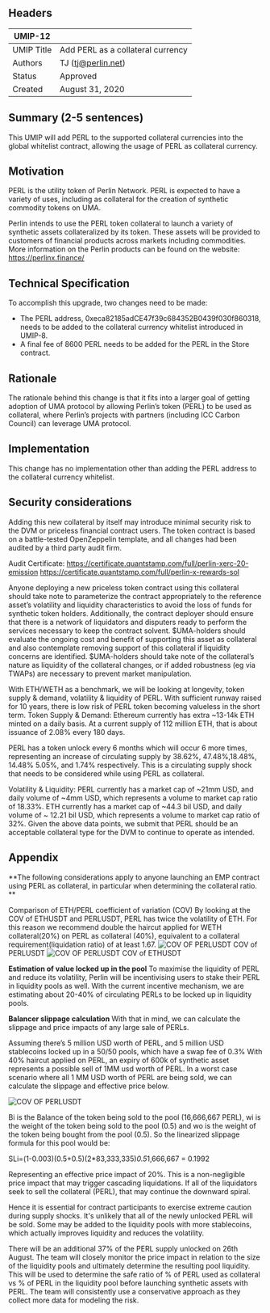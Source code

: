 ## Headers
| UMIP-12    |                                                                                                                                          |
|------------|------------------------------------------------------------------------------------------------------------------------------------------|
| UMIP Title | Add PERL as a collateral currency              |
| Authors    | TJ (tj@perlin.net) |
| Status     | Approved                                                                                                                                    |
| Created    | August 31, 2020                                                                                                                           |

## Summary (2-5 sentences)
This UMIP will add PERL to the supported collateral currencies into the global whitelist contract, allowing the usage of PERL as collateral currency.

## Motivation
PERL is the utility token of Perlin Network. PERL is expected to have a variety of uses, including as collateral for the creation of synthetic commodity tokens on UMA. 

Perlin intends to use the PERL token collateral to launch a variety of synthetic assets collateralized by its token.  These assets will be provided to customers of financial products across markets including commodities.  More information on the Perlin products can be found on the website: https://perlinx.finance/

## Technical Specification
To accomplish this upgrade, two changes need to be made:
- The PERL address, 0xeca82185adCE47f39c684352B0439f030f860318, needs to be added to the collateral currency whitelist introduced in UMIP-8. 
- A final fee of 8600 PERL needs to be added for the PERL in the Store contract.


## Rationale

The rationale behind this change is that it fits into a larger goal of getting adoption of UMA protocol by allowing Perlin’s token (PERL) to be used as collateral, where Perlin’s projects with partners (including ICC Carbon Council) can leverage UMA protocol.

## Implementation

This change has no implementation other than adding the PERL address to the collateral currency whitelist.

## Security considerations
Adding this new collateral by itself may introduce minimal security risk to the DVM or priceless financial contract users. The token contract is based on a battle-tested OpenZeppelin template, and all changes had been audited by a third party audit firm.

Audit Certificate: 
https://certificate.quantstamp.com/full/perlin-xerc-20-emission
https://certificate.quantstamp.com/full/perlin-x-rewards-sol

Anyone deploying a new priceless token contract using this collateral should take note to parameterize the contract appropriately to the reference asset’s volatility and liquidity characteristics to avoid the loss of funds for synthetic token holders. Additionally, the contract deployer should ensure that there is a network of liquidators and disputers ready to perform the services necessary to keep the contract solvent.
$UMA-holders should evaluate the ongoing cost and benefit of supporting this asset as collateral and also contemplate removing support of this collateral if liquidity concerns are identified. $UMA-holders should take note of the collateral’s nature as liquidity of the collateral changes, or if added robustness (eg via TWAPs) are necessary to prevent market manipulation.
 
With ETH/WETH as a benchmark, we will be looking at longevity, token supply & demand, volatility & liquidity of PERL.
With sufficient runway raised for 10 years, there is low risk of PERL token becoming valueless in the short term.
Token Supply & Demand: Ethereum currently has extra ~13-14k ETH minted on a daily basis. At a current supply of 112 million ETH, that is about issuance of 2.08% every 180 days.

PERL has a token unlock every 6 months which will occur 6 more times, representing an increase of circulating supply by 38.62%, 47.48%,18.48%, 14.48% 5.05%, and 1.74% respectively. This is a circulating supply shock that needs to be considered while using PERL as collateral. 

Volatility & Liquidity:
PERL currently has a market cap of ~21mm USD, and daily volume of ~4mm USD, which represents a volume to market cap ratio of 18.33%. 
ETH currently has a market cap of ~44.3 bil USD, and daily volume of ~ 12.21 bil USD, which represents a volume to market cap ratio of 32%.
Given the above data points, we submit that PERL should be an acceptable collateral type for the DVM to continue to operate as intended.

## Appendix

**The following considerations apply to anyone launching an EMP contract using PERL as collateral, in particular when determining the collateral ratio.  **

Comparison of ETH/PERL coefficient of variation (COV)
By looking at the COV of ETHUSDT and PERLUSDT, PERL has twice the volatility of ETH. For this reason we recommend double the haircut applied for WETH collateral(20%) on PERL as collateral (40%), equivalent to a collateral requirement(liquidation ratio) of at least 1.67.
![COV OF PERLUSDT](https://lh4.googleusercontent.com/wqlcjavAT9LJavtFETVPLQjiGWhKZA4Xc41IFDgoohlgE4yqTD006Rqw-XfoBBVf5eN2ww0KRJWk5fAfjFXGsUGKHLFV_w5_vjxahX7pwuRQ9OwO6DLJw3pyNwjeQpLw-M5htOSq)
COV of PERLUSDT
![COV OF PERLUSDT](https://lh5.googleusercontent.com/nAeD2NLxGh4tj4kFm_ZT9RacfP-F4Bg0MXhKMUtRvBvBzbZbbftCIw82wMxvaxB6jUuk36VM_ArPn2ifUnnUKrDZfd3mY3DgVGAXKvA-EaW7SCE2dX3oi7DuH2gEoyF9OTVtCbdA)
COV of ETHUSDT

**Estimation of value locked up in the pool**
To maximise the liquidity of PERL and reduce its volatility, Perlin will be incentivising users to stake their PERL in liquidity pools as well. With the current incentive mechanism, we are estimating about 20-40% of circulating PERLs to be locked up in liquidity pools.

**Balancer slippage calculation**
With that in mind, we can calculate the slippage and price impacts of any large sale of PERLs.

Assuming there’s 5 million USD worth of PERL, and 5 million USD stablecoins locked up in a 50/50 pools, which have a swap fee of 0.3%
With 40% haircut applied on PERL, an expiry of 600k of synthetic asset represents a possible sell of 1MM usd worth of PERL. In a worst case scenario where all 1 MM USD worth of PERL are being sold, we can calculate the slippage and effective price below.

![COV OF PERLUSDT](https://lh6.googleusercontent.com/7yMLiTrvagz5hfeI3zLKkdFa4_LgJh08zTKw4_CnRp_wPg3FozyB2Q4LZWQtrn2827rnmlfhNJ91lCmQfQZ57-fkSzJN9AyR2zih1ka1Fl1iOKPOybwDXCqQPwyYCQ6MqzV9QXzK)

Bi is the Balance of the token being sold to the pool (16,666,667 PERL), wi is the weight of the token being sold to the pool (0.5) and wo is the weight of the token being bought from the pool (0.5). So the linearized slippage formula for this pool would be:

SLi=(1-0.003)(0.5+0.5)(2*83,333,335)*0.5*1,666,667 = 0.1992

Representing an effective price impact of 20%. 
This is a non-negligible price impact that may trigger cascading liquidations. If all of the liquidators seek to sell the collateral (PERL), that may continue the downward spiral.

Hence it is essential for contract participants to exercise extreme caution during supply shocks. It's unlikely that all of the newly unlocked PERL will be sold. Some may be added to the liquidity pools with more stablecoins, which actually improves liquidity and reduces the volatility.

There will be an additional 37% of the PERL supply unlocked on 26th August. The team will closely monitor the price impact in relation to the size of the liquidity pools and ultimately determine the resulting pool liquidity. This will be used to determine the safe ratio of % of PERL used as collateral vs % of PERL in the liquidity pool before launching synthetic assets with PERL. The team will consistently use a conservative approach as they collect more data for modeling the risk.
